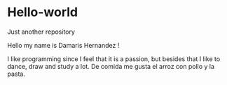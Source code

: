 # Hello-world
Just another repository

Hello my name is Damaris Hernandez !

I like programming since I feel that it is a passion, but besides that I like to dance, draw and study a lot.
De comida me gusta el arroz con pollo y la pasta.
